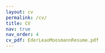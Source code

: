 ```yaml
---
layout: cv
permalink: /cv/
title: CV
nav: true
nav_order: 4
cv_pdf: EderLeaoMoosmannResume.pdf
---
```

